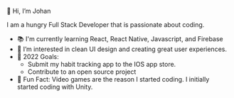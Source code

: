  👋 Hi, I’m Johan
 
 I am a hungry Full Stack Developer that is passionate about coding.
- 📚 I'm currently learning React, React Native, Javascript, and Firebase
- 👀 I’m interested in clean UI design and creating great user experiences.
- 🌱 2022 Goals:
  - Submit my habit tracking app to the IOS app store.
  - Contribute to an open source project
- 👾 Fun Fact: Video games are the reason I started coding. I initially started coding with Unity. 

<!---
theinventor27/theinventor27 is a ✨ special ✨ repository because its `README.md` (this file) appears on your GitHub profile.
You can click the Preview link to take a look at your changes.
--->
